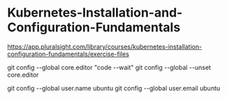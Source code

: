 # Kubernetes-Installation-and-Configuration-Fundamentals
https://app.pluralsight.com/library/courses/kubernetes-installation-configuration-fundamentals/exercise-files

git config --global core.editor "code --wait"
git config --global --unset core.editor

git config --global user.name ubuntu
git config --global user.email ubuntu
